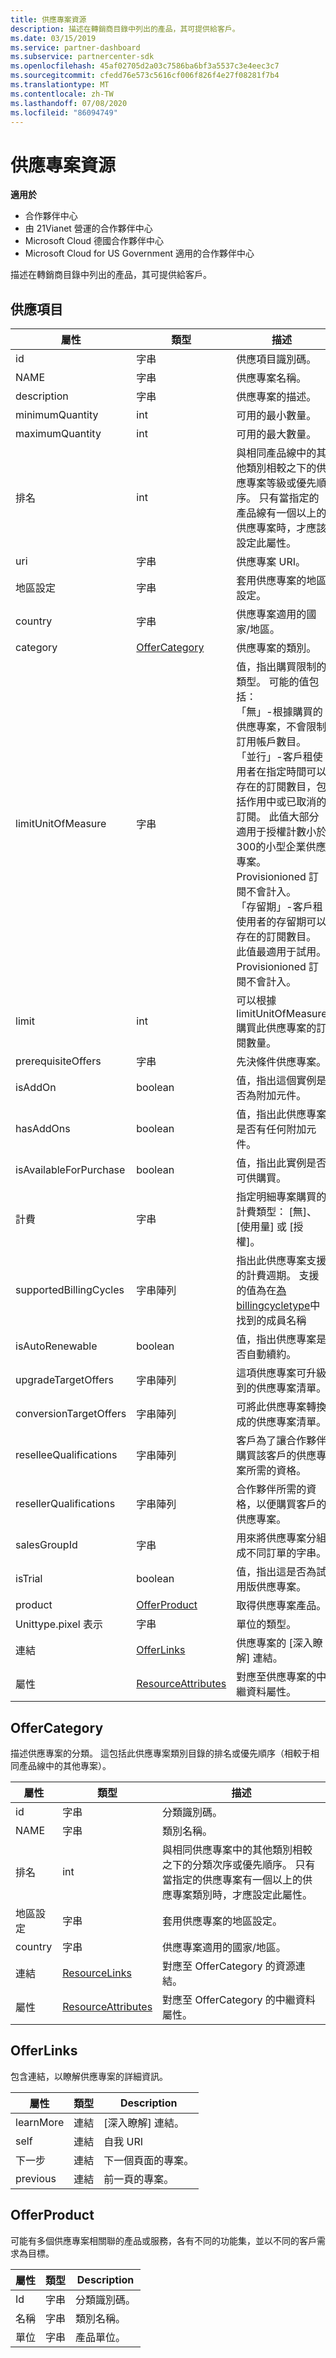 ```yaml
---
title: 供應專案資源
description: 描述在轉銷商目錄中列出的產品，其可提供給客戶。
ms.date: 03/15/2019
ms.service: partner-dashboard
ms.subservice: partnercenter-sdk
ms.openlocfilehash: 45af02705d2a03c7586ba6bf3a5537c3e4eec3c7
ms.sourcegitcommit: cfedd76e573c5616cf006f826f4e27f08281f7b4
ms.translationtype: MT
ms.contentlocale: zh-TW
ms.lasthandoff: 07/08/2020
ms.locfileid: "86094749"
---
```

# <a name="offer-resources"></a>供應專案資源

**適用於**

- 合作夥伴中心
- 由 21Vianet 營運的合作夥伴中心
- Microsoft Cloud 德國合作夥伴中心
- Microsoft Cloud for US Government 適用的合作夥伴中心

描述在轉銷商目錄中列出的產品，其可提供給客戶。

## <a name="offer"></a>供應項目

| 屬性                    | 類型                      | 描述                                                                                                                                                                |
|-----------------------------|---------------------------|----------------------------------------------------------------------------------------------------------------------------------------------------------------------------|
| id                          | 字串                    | 供應項目識別碼。                                                                                           |
| NAME                        | 字串                    | 供應專案名稱。                                                                                                 |
| description                 | 字串                    | 供應專案的描述。                                                                                     |
| minimumQuantity             | int                       | 可用的最小數量。                                                                                 |
| maximumQuantity             | int                       | 可用的最大數量。                                                                                 |
| 排名                        | int                       | 與相同產品線中的其他類別相較之下的供應專案等級或優先順序。 只有當指定的產品線有一個以上的供應專案時，才應該設定此屬性。  |
| uri                         | 字串                    | 供應專案 URI。                                                                                                  |
| 地區設定                      | 字串                    | 套用供應專案的地區設定。                                                                          |
| country                     | 字串                    | 供應專案適用的國家/地區。                                                                    |
| category                    | [OfferCategory](#offercategory)           | 供應專案的類別。                                                                   |
| limitUnitOfMeasure          | 字串                    | 值，指出購買限制的類型。 可能的值包括：<br/> 「無」-根據購買的供應專案，不會限制訂用帳戶數目。<br/> 「並行」-客戶租使用者在指定時間可以存在的訂閱數目，包括作用中或已取消的訂閱。 此值大部分適用于授權計數小於300的小型企業供應專案。 Provisionioned 訂閱不會計入。<br/> 「存留期」-客戶租使用者的存留期可以存在的訂閱數目。 此值最適用于試用。 Provisionioned 訂閱不會計入。      |
| limit                       | int                       | 可以根據 limitUnitOfMeasure 購買此供應專案的訂閱數量。                |
| prerequisiteOffers          | 字串                    | 先決條件供應專案。                                                                                        |
| isAddOn                     | boolean                   | 值，指出這個實例是否為附加元件。                                                           |
| hasAddOns                   | boolean                   | 值，指出此供應專案是否有任何附加元件。                                                           |
| isAvailableForPurchase      | boolean                   | 值，指出此實例是否可供購買。                                             |
| 計費                     | 字串                    | 指定明細專案購買的計費類型： [無]、[使用量] 或 [授權]。                           |
| supportedBillingCycles      | 字串陣列          | 指出此供應專案支援的計費週期。 支援的值為在[為 billingcycletype](product-resources.md#billingcycletype)中找到的成員名稱   |
| isAutoRenewable             | boolean                   | 值，指出供應專案是否自動續約。                                                      |
| upgradeTargetOffers         | 字串陣列          | 這項供應專案可升級到的供應專案清單。                                                          |
| conversionTargetOffers      | 字串陣列          | 可將此供應專案轉換成的供應專案清單。                                                         |
| reselleeQualifications      | 字串陣列          | 客戶為了讓合作夥伴購買該客戶的供應專案所需的資格。     |
| resellerQualifications      | 字串陣列          | 合作夥伴所需的資格，以便購買客戶的供應專案。                       |
| salesGroupId                | 字串                    | 用來將供應專案分組成不同訂單的字串。                                                             |
| isTrial                     | boolean                   | 值，指出這是否為試用版供應專案。                                                               |
| product                     | [OfferProduct](#offerproduct)           | 取得供應專案產品。                                                                           |
| Unittype.pixel 表示                    | 字串                    | 單位的類型。                                                                                      |
| 連結                       | [OfferLinks](#offerlinks)               | 供應專案的 [深入瞭解] 連結。                                                                    |
| 屬性                  | [ResourceAttributes](utility-resources.md#resourceattributes) | 對應至供應專案的中繼資料屬性。                         |

## <a name="offercategory"></a>OfferCategory

描述供應專案的分類。 這包括此供應專案類別目錄的排名或優先順序（相較于相同產品線中的其他專案）。

| 屬性   | 類型                                                           | 描述                                                                                                                                                                |
|------------|----------------------------------------------------------------|----------------------------------------------------------------------------------------------------------------------------------------------------------------------------|
| id         | 字串                                                         | 分類識別碼。                                                                                                                                                   |
| NAME       | 字串                                                         | 類別名稱。                                                                                                                                                         |
| 排名       | int                                                            | 與相同供應專案中的其他類別相較之下的分類次序或優先順序。 只有當指定的供應專案有一個以上的供應專案類別時，才應設定此屬性。 |
| 地區設定     | 字串                                                         | 套用供應專案的地區設定。                                                                                                                        |
| country    | 字串                                                         | 供應專案適用的國家/地區。                                                                                                                   |
| 連結      | [ResourceLinks](utility-resources.md#resourcelinks)           | 對應至 OfferCategory 的資源連結。                                                                                                                     |
| 屬性 | [ResourceAttributes](utility-resources.md#resourceattributes) | 對應至 OfferCategory 的中繼資料屬性。                                                                                                                |

## <a name="offerlinks"></a>OfferLinks

包含連結，以瞭解供應專案的詳細資訊。

| 屬性  | 類型 | Description                 |
|-----------|------|-----------------------------|
| learnMore | 連結 | [深入瞭解] 連結。      |
| self      | 連結 | 自我 URI                |
| 下一步      | 連結 | 下一個頁面的專案。     |
| previous  | 連結 | 前一頁的專案。 |

## <a name="offerproduct"></a>OfferProduct

可能有多個供應專案相關聯的產品或服務，各有不同的功能集，並以不同的客戶需求為目標。

| 屬性 | 類型   | Description              |
|----------|--------|--------------------------|
| Id       | 字串 | 分類識別碼。 |
| 名稱     | 字串 | 類別名稱。       |
| 單位     | 字串 | 產品單位。        |
